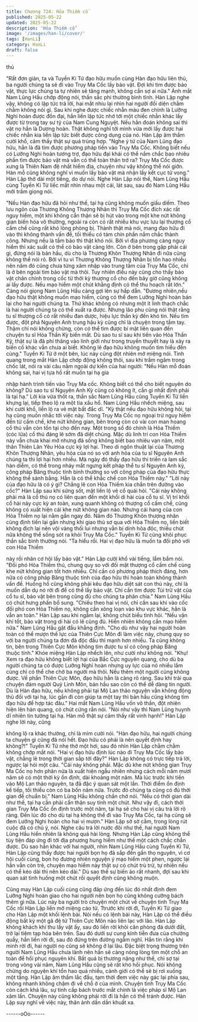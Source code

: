 ```yaml
---
title: Chương 724: Hỏa Thiềm cổ
published: 2025-05-22
updated: 2025-05-22
description: 'Hỏa Thiềm cổ'
image: '/images/han-li/cover/'
tags: [HanLi]
category: HanLi
draft: false
---
```


thú

"Rất đơn giản, ta và Tuyền Ki Tử đạo hữu muốn cùng Hàn đạo
hữu liên thủ, ba người chúng ta sẽ đi vào Trụy Ma Cốc lấy bảo
vật. Đợi khi tìm được bảo vật, thực lực chúng ta tự nhiên sẽ tăng
mạnh, không cần sợ ai nữa." Ánh mắt Nam Lũng Hầu chớp động
nói, thần sắc phi thường bình tĩnh.
Hàn Lập nghe vậy, không có lập tức trả lời, hai mắt nhíu lại nhìn
hai người đối diện chằm chằm không nói gì.
Sau khi nghe được chiếc nhẫn màu đen chính là Lưỡng Nghi
hoàn được đồn đại, hắn liền lập tức nhớ tới một chiếc nhẫn khác
lấy được từ trong tay sư tỷ của Nam Cung Nguyệt.
Nếu hắn đoán không sai thì vật nọ hẳn là Dương hoàn.
Thật không nghĩ tới mình vừa mới lấy được hai chiếc nhẫn kia
liền lập tức biết được công dụng của nó.
Hàn Lập âm thầm cười khổ, cảm thấy thật sự quá trùng hợp.
"Nghe ý tứ của Nam Lũng đạo hữu, hẳn là đã tìm được phương
pháp tiến vào Trụy Ma Cốc. Không biết nếu có Lưỡng Nghi hoàn
tương trợ, đạo hữu đại khái có thể nắm chắc bao nhiêu phần tìm
được bảo vật mà vẫn có thể toàn thân trở ra? Trụy Ma Cốc được
xưng là Thiên Nam đệ nhất hiểm địa, chuyện như vậy không thể
nói giỡn. Hàn mỗ cũng không nghĩ vì muốn lấy bảo vật mà nhận
lấy kết cục tử vong." Hàn Lập thở dài một tiếng, do dự nói.
Nghe Hàn Lập nói thế, Nam Lũng Hầu cùng Tuyền Ki Tử liếc mắt
nhìn nhau một cái, lát sau, sau đó Nam Lũng Hầu mới trầm giọng
nói.

"Nếu Hàn đạo hữu đã hỏi như thế, tại hạ cũng không muốn giấu
diếm. Theo lưu ngôn của Thương Không Thượng Nhân thì Trụy
Ma Cốc đích xác rất nguy hiểm, một khi không cẩn thận sẽ bị hút
vào trong một khe nứt không gian biến hóa vô thường, ngoài ra
còn có rất nhiều khu vực lưu lại thượng cổ cấm chế cũng rất khó
lòng phòng bị. Thành thật mà nói, mang đạo hữu đi vào thì không
thành vấn đề, tối thiểu có tám chín phần nắm chắc thành công.
Nhưng nếu là tầm bảo thì thật khó nói. Bởi vì địa phương càng
nguy hiểm thì xác suất có thể có bảo vật càng lớn. Còn ở bên
trong gặp phải cái gì, đừng nói là bản hầu, dù cho là Thương
Khôn Thượng Nhân đi nữa cũng không thể nói rõ. Bởi vì tu vi
Thương Không Thượng Nhân bị tổn hao nhiều nên năm đó cũng
chưa từng xâm nhập vào trung tâm của Trụy Ma Cốc, chỉ là ở bên
ngoài tìm bảo vật mà thôi. Tuy nhiên điều này cũng cho thấy bảo
vật chân chính trong cốc từ thời kỳ thượng cổ cho đến bây giờ
cũng không ai lấy được. Nếu mạo hiểm một chút khẳng định có
thể thu hoạch rất lớn."
Càng nói giọng Nam Lũng Hầu càng gợi lên sự hấp dẫn.
"Đương nhiên,nếu đạo hữu thật không muốn mạo hiểm, cũng có
thể đem Lưỡng Nghi hoàn bán lại cho hai người chúng ta. Thứ
khác không có nhưng một ít linh thạch chắc là hai người chúng ta
có thể xuất ra được. Nhưng lão phu cũng nói thật rằng tu sĩ
thượng cổ có rất nhiều đan dược, hiệu lực thần kỳ đến khó tin.
Nếu tìm được, đột phá Nguyên Anh trung hậu kỳ cũng chỉ là
chuyện trong tầm tay. Thậm chí nói không chừng, còn có thể tìm
được bí mật liên quan đến chuyện tu sĩ Hóa Thần Kỳ biến mất. Dù
sao tu sĩ sau khi tiến vào Hóa Thần Kỳ, thật sự là đã phi thăng
vào linh giới như trong truyền thuyết hay là xảy ra biến cố khác
vẫn chưa ai biết. Không lẽ đạo hữu không muốn tìm hiểu đến
cùng." Tuyền Ki Tử ở một bên, lúc này cũng đột nhiên mở miệng
nói.
Tinh quang trong mắt Hàn Lập chớp động không thôi, sau khi
trầm ngâm trong chốc lát, nói ra vài câu nằm ngoài dự kiến của
hai người:
"Nếu Hàn mỗ đoán không sai, hai vị tựa hồ rất muốn tại hạ gia

nhập hành trình tiến vào Trụy Ma cốc. Không biết có thể cho biết
nguyên do không? Dù sao tu sĩ Nguyên Anh Kỳ cũng có không ít,
cần gì nhất định phải là tại hạ."
Lời kia vừa thốt ra, thần sắc Nam Lũng Hầu cũng Tuyền Ki Tử
liền khựng lại, tiếp theo lộ ra một tia xấu hổ.
Nam Lũng Hầu nhếch miệng, sau khi cười khổ, liền lộ ra vẻ mặt
bất đắc dĩ.
"Kỳ thật nếu đạo hữu không hỏi, tại hạ cũng muốn nhắc tới việc
này. Trong Trụy Ma Cốc nọ ngoại trừ nguy hiểm đến từ cấm chế,
khe nứt không gian, bên trong còn có vài con man hoang cổ thú
vẫn còn tồn tại cho đến nay. Một trong số đó chính là Hỏa Thiềm
(cóc lửa) cổ thú đáng lẽ sớm đã diệt chủng. Mặc dù linh trí con
Hỏa Thiềm này vẫn chưa khai mở nhưng đã sống không biết bao
nhiêu vạn năm, một thân Thiên Lân Yêu Hỏa cực kỳ lợi hại. Theo
di ngôn thuật lại của Thương Khôn Thượng Nhân, yêu hỏa của nó
so với anh hỏa của tu sĩ Nguyên Anh chúng ta thì lợi hại hơn
nhiều. Mà ngày đó thấy đạo hữu thi triển ra lam sắc hàn diễm, có
thể trong nháy mắt ngưng kết pháp thể tu sĩ Nguyên Anh kỳ, công
pháp Băng thuộc tính bình thường so với công pháp của đạo hữu
thực không thể sánh bằng. Hẳn là có thể khắc chế con Hỏa Thiềm
này."
"Lời này của đạo hữu là có ý gì? Chẳng lẽ con Hỏa Thiềm kia
chắn trên đường vào cốc?" Hàn Lập sau khi sửng sốt, mặt liền lộ
vẻ cổ quái hỏi.
"Cái này không phải mà là cổ thú nọ có liên quan đến một khối di
hài của cổ tu sĩ. Vị trí khối cổ hài này cực kỳ an toàn, xung quanh
không có thượng cổ cấm chế, cũng không có xuất hiện cái khe
nứt không gian nào. Nhưng cái hang của con Hỏa Thiềm nọ lại
nằm gần ngay đó. Năm đó Thương Khôn thượng nhân cũng định
tiến lại gần nhưng khi giao thủ sơ qua với Hỏa Thiềm nọ, liền biết
không địch lại nên vội vàng thối lui nhưng vẫn bị dính hỏa độc,
thiếu chút nữa không thể sống sót ra khỏi Trụy Ma Cốc." Tuyền Ki
Tử cũng khôi phục thần sắc bình thường nói.
"Ta hiểu rồi. Hai vị đạo hữu là muốn ta đối phó với con Hỏa Thiềm

này rồi nhân cơ hội lấy bảo vật." Hàn Lập cười khổ vài tiếng, lẩm
bẩm nói.
"Đối phó Hỏa Thiềm thú, chung quy so với đối mặt thượng cổ cấm
chế cùng khe nứt không gian tốt hơn nhiều. Chỉ cần có phương
pháp thích đáng, hơn nữa có công pháp Băng thuộc tính của đạo
hữu thì hoàn toàn không thành vấn đề. Huống hồ cũng không
phải kêu đạo hữu diệt sát con thú này, chỉ là muốn dẫn dụ nó rời
đi để có thể lấy bảo vật. Chỉ cần tìm được Túi trữ vật của cổ tu sĩ,
bảo vật bên trong cũng đủ cho chúng ta phân chia." Nam Lũng
Hầu có chút hưng phấn bổ sung.
"Chiếu theo hai vị nói, chỉ cần sau khi vào cốc đối phó con Hỏa
Thiềm nọ, không cần xông loạn vào khu vực khác, hẳn là vẫn an
toàn." Hàn Lập sau khi ngẫm lại, không chút biểu tình hỏi.
"Nếu vận khí tốt, bảo vật trong di hài có lẽ cũng đủ. Hiển nhiên
không cần mạo hiểm nữa." Nam Lũng Hầu gật đầu khẳng định.
"Cho dù như vậy hai người hoàn toàn có thể mượn thế lực của
Thiên Cực Môn đi làm việc này, chung quy so với ba người chúng
ta đơn đả độc đấu thì mạnh hơn nhiều. Ta cũng không tin, bên
trong Thiên Cực Môn không tìm được tu sĩ có công pháp Băng
thuộc tính." Khóe miệng Hàn Lập nhếch lên, như cười như không
nói.
"Khụ! Xem ra đạo hữu không biết lợi hại của Bắc Cực nguyên
quang, cho dù ba người chúng ta có được Lưỡng Nghi hoàn
nhưng uy lực của nó nhiều lắm cũng chỉ có thể che chở ba người
mà thôi. Nếu thêm một người cũng không được. Về phần Thiên
Cực Môn, đạo hữu hẳn là càng rõ ràng. Sau khi trải qua chuyện
đám người Quỷ Linh Môn, bản hầu sao còn có thể dễ dàng tin
người. Dù là Hàn đạo hữu, nếu không phải tại Mộ Lan thảo
nguyên vẫn không động thủ đối với tại hạ, lúc gần đi còn giúp ta
một tay thì bản hầu cũng không tìm đạo hữu để hợp tác đâu." Hai
mắt Nam Lũng Hầu vốn vô thần, đột nhiên hiện lên hàn quang, có
chút cứng rắn nói.
"Nói như vậy thì Nam Lũng huynh dĩ nhiên tin tưởng tại hạ. Hàn
mỗ thật sự cảm thấy rất vinh hạnh!" Hàn Lập nghe lời này, cũng

không lộ ra khác thường, chỉ là mỉm cười nói.
"Hàn đạo hữu, hai người chúng ta chuyện gì cũng đã nói hết. Đạo
hữu có phải là nên quyết định hay không?!" Tuyền Ki Tử nhẹ thở
một hơi, sau đó nhìn Hàn Lập chằm chằm không chớp mắt nói.
"Hai vị đạo hữu định lúc nào đi Trụy Ma Cốc lấy bảo vật, chẳng lẽ
trong thời gian sắp tới đây?" Hàn Lập không có trực tiếp trả lời,
ngược lại hỏi một câu.
"Cái này không phải. Mặc dù khe nứt không gian Trụy Ma Cốc nọ
hơn phân nửa là xuất hiện ngẫu nhiên nhưng cách mỗi năm mươi
năm sẽ có một thời kỳ ổn định, dài khoảng một năm. Mà lúc trước
khi tiến vào Mộ Lan thảo nguyên, ta đã đặc ý quan sát một lần.
Thời điểm ổn định kế tiếp, tối thiểu còn có ba bốn năm nữa. Trước
đó chúng ta cũng có đủ thời gian để chuẩn bị." Nam Lũng Hầu
không chần chờ nói.
"Nếu có thời gian dài như thế, tại hạ cần phải cẩn thận suy tính
một chút. Như vậy đi, cách thời gian Trụy Ma Cốc ổn định trước
một năm, tại hạ sẽ cho hai vị câu trả lời rõ ràng. Đến lúc đó cho
dù tại hạ không thể đi vào Trụy Ma Cốc, tại hạ cũng sẽ đem
Lưỡng Nghi hoàn cho hai vị mượn." Hàn Lập sờ sờ cằm, trong
lòng rút cuộc đã có chủ ý, nói.
Nghe câu trả lời nước đôi như thế, hai người Nam Lũng Hầu hiển
nhiên là không quá hài lòng.
Nhưng Hàn Lập cũng không thể tùy tiện đáp ứng đi tới địa
phương hung hiểm như thế một cách chắc chắn được.
Dù sao hắn khác với hai người, nhìn Nam Lũng Hầu cùng Tuyền
Ki Tử, Hàn Lập cũng thấy được hai người bọn họ đã sắp đến gần
thọ nguyên, vì cơ hội cuối cùng, bọn họ đương nhiên nguyện ý
mạo hiểm một phen, ngược lại hắn vẫn còn trẻ, chuyện mạo hiểm
này thật sự có chút trù trừ, tự nhiên nếu có thể kéo dài thì nên
kéo dài."
Dù sao thế sự biến ảo rất nhanh, đợi sau khi quan sát tình huống
một chút rồi quyết định cũng không muộn.

Cũng may Hàn Lập cuối cùng cũng đáp ứng đến lúc đó nhất định
đem Lưỡng Nghi hoàn giao cho hai người nên bọn họ cũng
không cưỡng bách thêm gì nữa. Lúc này ba người trò chuyện một
chút về chuyện tình Trụy Ma Cốc rồi Hàn Lập liền mở miệng cáo
từ.
Ttrước khi rời đi, Tuyền Ki Tử giao cho Hàn Lập một khối lệnh
bài.
Nói nếu có lệnh bài này, Hàn Lập có thể điều động bất kỳ một gã
đệ tử Thiên Cực Môn nào liên lạc với lão.
Hàn Lập không khách khí thu lấy vật ấy, sau đó liền rời khỏi căn
phòng đá dưới đất, trở lại tiệm tạp hóa bên trên.
Sau đó dưới sự cung kính tiễn đưa của chưởng quầy, hắn liền rời
đi, sau đó đứng trên đường ngẫm nghĩ.
Hắn tin rằng khi mình rời đi, hai người nọ cũng sẽ không ở lại lâu.
Đặc biệt trọng thương trên người Nam Lũng Hầu chưa lành nên
hắn sẽ càng nóng lòng tìm một chỗ an toàn để hồi phục nguyên
khí.
Bất quá bị thương nặng như thế, chỉ sợ tại trong vòng vài năm,
Nam Lũng Hầu cũng sẽ rất khó hồi phục. Nói không chừng do
nguyên khí tổn hao quá nhiều, cảnh giới có thể sẽ bị rơi xuống
một tầng.
Hàn Lập âm thầm lắc đầu, tạm thời đem việc này gác lại phía
sau, không nhanh không chậm đi về chỗ ở của mình.
Chuyện tình Trụy Ma Cốc còn cách khá lâu, sự tình cấp bách
trước mắt chính là việc pháp sĩ Mộ Lan xâm lấn.
Chuyện này cũng không phải rời đi là hắn có thể tránh được. Hàn
Lập suy nghĩ về việc này, thân ảnh dần dần khuất xa.

------oOo------
